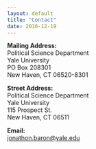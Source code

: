 ```yaml
---
layout: default
title: "Contact"
date: 2016-12-19
---
```


**Mailing Address:**  
Political Science Department  
Yale University  
PO Box 208301  
New Haven, CT 06520-8301

**Street Address:**  
Political Science Department  
Yale University  
115 Prospect St.  
New Haven, CT 06511

**Email:**  
jonathon.baron@yale.edu  
